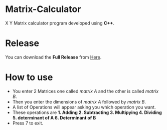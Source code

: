 # Matrix-Calculator
X Y Matrix calculator program developed using **C++**.
# Release
You can download the **Full Release** from [Here](https://github.com/AbdElrhmanRezq/Matrix-Calculator/releases/tag/Matrix_Calculator).
# How to use
- You enter 2 Matrices one called _matrix A_ and the other is called _matrix B_.
- Then you enter the dimensions of _matrix A_ followed by _matrix B_.
- A list of Operations will appear asking you which operation you want.
- These operations are **1. Adding 2. Subtracting 3. Multipying 4. Dividing 5. determinant of A 6. Determinant of B**
- Press 7 to exit.
